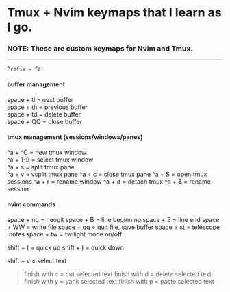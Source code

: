 # Tmux + Nvim keymaps that I learn as I go.


### NOTE: These are custom keymaps for Nvim and Tmux.
-------------------------------------------------
``` Prefix = ^a ```

#### buffer management
space + tl = next buffer  
space + th = previous buffer  
space + td = delete buffer  
space + QQ = close buffer  


#### tmux management (sessions/windows/panes)
^a + ^C = new tmux window  
^a + 1-9 = select tmux window  
^a + s = split tmux pane  
^a + v = vsplit tmux pane
^a + c = close tmux pane
^a + S = open tmux sessions
^a + r = rename window
^a + d = detach tmux
^a + $ = rename session


#### nvim commands
space + ng = neogit
space + B = line beginning
space + E = line end
space + WW = write file
space + qq = quit file, save buffer
space + st = telescope :notes
space + tw = twilight mode on/off

shift + ( = quick up
shift + ) = quick down

shift + v = select text
> finish with c = cut selected text
> finish with d = delete selected text
> finish with y = yank selected text
> finish with p = paste selected text



